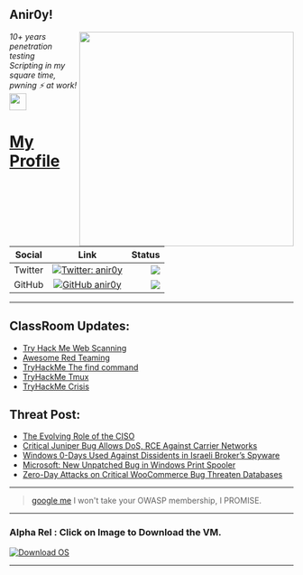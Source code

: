 <h2>Anir0y!</h2>
<img align='right' src="https://github-readme-stats.vercel.app/api?username=anir0y&show_icons=true&theme=dark" width="380">
<p><em>10+ years penetration testing<br>
  Scripting in my square time, pwning ⚡ at work!<img src="https://media.giphy.com/media/WUlplcMpOCEmTGBtBW/giphy.gif" width="30"> 
</em></p>



# [My Profile](https://anir0y.in/refer=githubreadme)

| Social   |      Link      | Status|
|----------|:-------------:|--:|
| Twitter |  [![Twitter: anir0y](https://img.shields.io/twitter/follow/anir0y?label=Follow%20me&style=plastic)](https://twitter.com/anir0y)| ![](https://img.shields.io/badge/Status-Online-blue)|
| GitHub |    [![GitHub anir0y](https://img.shields.io/github/followers/anir0y?label=Fork%20me&style=plastic)](https://github.com/anir0y)   | ![](https://img.shields.io/badge/Status-Online-blue)|


---

## ClassRoom Updates:

<!-- CLASS:START -->
- [Try Hack Me Web Scanning](https://classroom.anir0y.in/post/tryhackme-rpwebscanning/)
- [Awesome Red Teaming](https://classroom.anir0y.in/post/post-awesome-red-teaming/)
- [TryHackMe The find command](https://classroom.anir0y.in/post/tryhackme-thefindcommand/)
- [TryHackMe Tmux](https://classroom.anir0y.in/post/tryhackme-rptmux/)
- [TryHackMe Crisis](https://classroom.anir0y.in/post/tryhackme-crisis/)
<!-- CLASS:END -->

## Threat Post:

<!-- THREAT:START -->
- [The Evolving Role of the CISO](https://threatpost.com/evolving-role-ciso/167873/)
- [Critical Juniper Bug Allows DoS, RCE Against Carrier Networks](https://threatpost.com/critical-juniper-bug-dos-rce-carrier/167869/)
- [Windows 0-Days Used Against Dissidents in Israeli Broker’s Spyware](https://threatpost.com/windows-zero-days-israeli-spyware-dissidents/167865/)
- [Microsoft: New Unpatched Bug in Windows Print Spooler](https://threatpost.com/microsoft-unpatched-bug-windows-print-spooler/167855/)
- [Zero-Day Attacks on Critical WooCommerce Bug Threaten Databases](https://threatpost.com/zero-day-attacks-woocommerce-databases/167846/)
<!-- THREAT:END -->
---


> [google me](https://google.com/search?q=@anir0y) I won't take your OWASP membership, I PROMISE. 

---
### Alpha Rel : Click on Image to Download the VM.
[![Download OS](https://i.imgur.com/4RUjCIA.png)](https://sourceforge.net/projects/classroom-os/files/latest/download)

---

